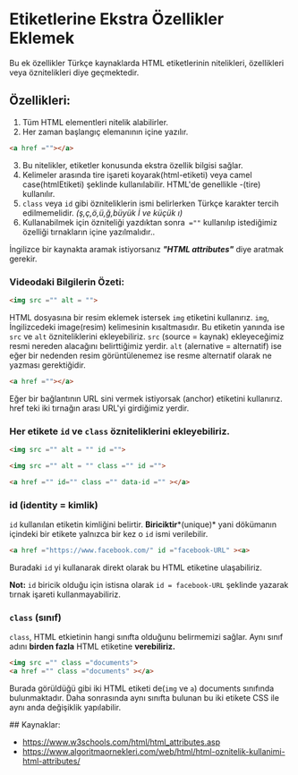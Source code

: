 # Etiketlerine Ekstra Özellikler Eklemek

Bu ek özellikler Türkçe kaynaklarda HTML etiketlerinin nitelikleri, özellikleri veya öznitelikleri diye geçmektedir.

## Özellikleri:
1. Tüm HTML elementleri nitelik alabilirler.
2. Her zaman başlangıç elemanının içine yazılır.
```html
<a href =""></a>
````
3. Bu nitelikler, etiketler konusunda ekstra özellik bilgisi sağlar.
4. Kelimeler arasında tire işareti koyarak(html-etiketi) veya camel case(htmlEtiketi) şeklinde kullanılabilir. HTML'de genellikle -(tire) kullanılır.
5. `class` veya `id` gibi özniteliklerin ismi belirlerken Türkçe karakter tercih edilmemelidir. *(ş,ç,ö,ü,ğ,büyük İ ve küçük ı)*
6. Kullanabilmek için özniteliği yazdıktan sonra` =""` kullanılıp istediğimiz özelliği tırnakların içine yazılmalıdır..

İngilizce bir kaynakta aramak istiyorsanız ***"HTML attributes"*** diye aratmak gerekir.

### Videodaki Bilgilerin Özeti:

````html
<img src ="" alt = "">
````

HTML dosyasına bir resim eklemek istersek `img` etiketini kullanırız. `img`, İngilizcedeki image(resim) kelimesinin kısaltmasıdır. Bu etiketin yanında ise `src` ve `alt` özniteliklerini ekleyebiliriz. `src` (source = kaynak) ekleyeceğimiz resmi nereden alacağını belirttiğimiz yerdir.
`alt` (alernative = alternatif) ise eğer bir nedenden resim görüntülenemez ise resme alternatif olarak ne yazması gerektiğidir.

```html
<a href =""></a>
```

Eğer bir bağlantının URL sini vermek istiyorsak <a> (anchor) etiketini kullanırız. href teki iki tırnağın arası URL'yi girdiğimiz yerdir.


### Her etikete `id` ve `class` özniteliklerini ekleyebiliriz.

````html
<img src ="" alt = "" id ="">

<img src ="" alt = "" class ="" id ="">

<a href ="" id="" class ="" data-id ="" ></a>
````

### id (identity = kimlik)

`id` kullanılan etiketin kimliğini belirtir. **Biriciktir***(unique)* yani dökümanın içindeki bir etikete yalnızca bir kez o `id` ismi verilebilir.

```html
<a href ="https://www.facebook.com/" id ="facebook-URL" ><a>
```

Buradaki `id` yi kullanarak direkt olarak bu HTML etiketine ulaşabiliriz. 

**Not:** `id` biricik olduğu için istisna olarak `id = facebook-URL` şeklinde yazarak tırnak işareti kullanmayabiliriz.

### `class` (sınıf)

`class`, HTML etkietinin hangi sınıfta olduğunu belirmemizi sağlar. Aynı sınıf adını **birden fazla** HTML etiketine **verebiliriz.**

````html
<img src ="" class ="documents">
<a href ="" class ="documents" ></a>
````
Burada görüldüğü gibi iki HTML etiketi de(`img` ve `a`) documents sınıfında bulunmaktadır. Daha sonrasında aynı sınıfta bulunan bu iki etikete CSS ile aynı anda değişiklik yapılabilir.

## Kaynaklar:
- https://www.w3schools.com/html/html_attributes.asp
- https://www.algoritmaornekleri.com/web/html/html-oznitelik-kullanimi-html-attributes/
